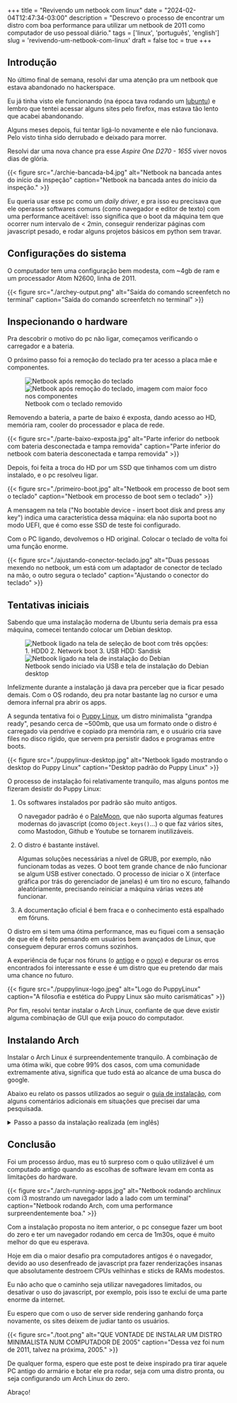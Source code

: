 +++
title = "Revivendo um netbook com linux"
date = "2024-02-04T12:47:34-03:00"
description = "Descrevo o processo de encontrar um distro com boa performance para utilizar um netbook de 2011 como computador de uso pessoal diário."
tags = ['linux', 'português', 'english']
slug = 'revivendo-um-netbook-com-linux'
draft = false
toc = true
+++

## Introdução

No último final de semana, resolvi dar uma atenção pra um netbook que estava abandonado no hackerspace.

Eu já tinha visto ele funcionando (na época tava rodando um [lubuntu](https://lubuntu.me)) e lembro que tentei acessar alguns sites pelo firefox, mas estava tão lento que acabei abandonando.

Alguns meses depois, fui tentar ligá-lo novamente e ele não funcionava. Pelo visto tinha sido derrubado e deixado para morrer.

Resolvi dar uma nova chance pra esse _Aspire One D270 - 1655_ viver novos dias de glória.

{{< figure src="./archie-bancada-b4.jpg" alt="Netbook na bancada antes do início da inspeção" caption="Netbook na bancada antes do início da inspeção." >}}

Eu queria usar esse pc como um _daily driver_, e pra isso eu precisava que ele operasse softwares comuns (como navegador e editor de texto) com uma performance aceitável: isso significa que o boot da máquina tem que ocorrer num intervalo de < 2min, conseguir renderizar páginas com javascript pesado, e rodar alguns projetos básicos em python sem travar.

## Configurações do sistema

O computador tem uma configuração bem modesta, com ~4gb de ram e um processador Atom N2600, linha de 2011.

{{< figure src="./archey-output.png" alt="Saída do comando screenfetch no terminal" caption="Saída do comando screenfetch no terminal" >}}

## Inspecionando o hardware

Pra descobrir o motivo do pc não ligar, começamos verificando o carregador e a bateria.

O próximo passo foi a remoção do teclado pra ter acesso a placa mãe e componentes.

<figure>
<img src="./teclado-removido-1.jpg" alt="Netbook após remoção do teclado"/>
<img src="./teclado-removido-2.jpg" alt="Netbook após remoção do teclado, imagem com maior foco nos componentes"/>
<figcaption>Netbook com o teclado removido</figcaption>
</figure>

Removendo a bateria, a parte de baixo é exposta, dando acesso ao HD, memória ram, cooler do processador e placa de rede.

{{< figure src="./parte-baixo-exposta.jpg" alt="Parte inferior do netbook com bateria desconectada e tampa removida" caption="Parte inferior do netbook com bateria desconectada e tampa removida" >}}

Depois, foi feita a troca do HD por um SSD que tinhamos com um distro instalado, e o pc resolveu ligar.

{{< figure src="./primeiro-boot.jpg" alt="Netbook em processo de boot sem o teclado" caption="Netbook em processo de boot sem o teclado" >}}

A mensagem na tela ("No bootable device - insert boot disk and press any key") indica uma característica dessa máquina: ela não suporta boot no modo UEFI, que é como esse SSD de teste foi configurado.

Com o PC ligando, devolvemos o HD original. Colocar o teclado de volta foi uma função enorme.

{{< figure src="./ajustando-conector-teclado.jpg" alt="Duas pessoas mexendo no netbook, um está com um adaptador de conector de teclado na mão, o outro segura o teclado" caption="Ajustando o conector do teclado" >}}

## Tentativas iniciais

Sabendo que uma instalação moderna de Ubuntu seria demais pra essa máquina, comecei tentando colocar um Debian desktop.

<figure>
<img src="./boot-from-usb-1.jpg" alt="Netbook ligado na tela de seleção de boot com três opções: 1. HDD0 2. Network boot 3. USB HDD: Sandisk" />
<img src="./debian-install-screen.jpg" alt="Netbook ligado na tela de instalação do Debian" />
<figcaption>Netbook sendo iniciado via USB e tela de instalação do Debian desktop</figcaption>
</figure>

Infelizmente durante a instalação já dava pra perceber que ia ficar pesado demais. Com o OS rodando, deu pra notar bastante lag no cursor e uma demora infernal pra abrir os apps.

A segunda tentativa foi o [Puppy Linux](https://puppylinux-woof-ce.github.io/), um distro minimalista "grandpa ready", pesando cerca de ~500mb, que usa um formato onde o distro é carregado via pendrive e copiado pra memória ram, e o usuário cria save files no disco rígido, que servem pra persistir dados e programas entre boots.

{{< figure src="./puppylinux-desktop.jpg" alt="Netbook ligado mostrando o desktop do Puppy Linux" caption="Desktop padrão do Puppy Linux" >}}

O processo de instalação foi relativamente tranquilo, mas alguns pontos me fizeram desistir do Puppy Linux:

1. Os softwares instalados por padrão são muito antigos.

    O navegador padrão é o [PaleMoon](https://www.palemoon.org/), que não suporta algumas features modernas do javascript (como `Object.keys()`...) o que faz vários sites, como Mastodon, Github e Youtube se tornarem inutilizáveis.
2. O distro é bastante instável.

    Algumas soluções necessárias a nível de GRUB, por exemplo, não funcionam todas as vezes. O boot tem grande chance de não funcionar se algum USB estiver conectado. O processo de iniciar o X (interface gráfica por trás do gerenciador de janelas) é um tiro no escuro, falhando aleatóriamente, precisando reiniciar a máquina várias vezes até funcionar.
3. A documentação oficial é bem fraca e o conhecimento está espalhado em fóruns.

O distro em si tem uma ótima performance, mas eu fiquei com a sensação de que ele é feito pensando em usuários bem avançados de Linux, que conseguem depurar erros comuns sozinhos.

A experiência de fuçar nos fóruns (o [antigo](https://oldforum.puppylinux.com/) e o [novo](https://forum.puppylinux.com/)) e depurar os erros encontrados foi interessante e esse é um distro que eu pretendo dar mais uma chance no futuro.

{{< figure src="./puppylinux-logo.jpeg" alt="Logo do PuppyLinux" caption="A filosofia e estética do Puppy Linux são muito carismáticas" >}}

Por fim, resolvi tentar instalar o Arch Linux, confiante de que deve existir alguma combinação de GUI que exija pouco do computador.

## Instalando Arch

Instalar o Arch Linux é surpreendentemente tranquilo. A combinação de uma ótima wiki, que cobre 99% dos casos, com uma comunidade extremamente ativa, significa que tudo está ao alcance de uma busca do google.

Abaixo eu relato os passos utilizados ao seguir o [guia de instalação](https://wiki.archlinux.org/title/Installation_guide), com alguns comentários adicionais em situações que precisei dar uma pesquisada.

<details closed>
<summary>Passo a passo da instalação realizada (em inglês)</summary>

### Installation steps

1. Download the image via torrent: <https://archlinux.org/download/>
2. Flash to USB using the ISO as is: <https://wiki.archlinux.org/title/USB_flash_installation_medium#Using_macOS_dd>
3. Boot the live environment from the USB
    
    - Inserted the pendrive, booted the PC and used F12 to select the pendrive as the boot device.
    - At this step the screen went black after selecting "Arch Linux Install medium"
    - Added **nomodeset** to the kernel parameter, as pointed out by <https://unix.stackexchange.com/a/727978>. This is done, on the arch linux boot loader menu, by pressing <TAB> and writing `nomodeset`, then pressing enter.
4. Set the console keyboard layout and font

    - `loadkeys br-abnt2`
5. Verify the boot mode

    - the `/sys/firmware/efi/fw_platform_size` file does not exist, indicating that the system booted in BIOS (as expected).
6. Connecting to the internet

    - used `ip link` and verified that my wlan0 adapter is listed
    - used `iwctl` to connect to wifi
7. Update the system clock

    - used `timedatectl set-timezone America/Sao_Paulo`
8. Partition the disks

    - I didn't have to to anything as my disk was already layed out as

            /dev/sda1 2G --> Linux swap
            /dev/sda2 976M --> Extended
            /dev/sda3 295G --> Linux
            /dev/sda5 976M --> Linux swap

        and I'm going to install arch in sda3.
9. Formatting the partitions

    - used `mkfs.ext4 /dev/sda3` and `mkswap /dev/sda1`.
10. Mounting the file systems

    - used `mount /dev/sda3` and `swapon /dev/sda1`.
11. Install the base package, Linux kernel and firmware

    - used `pacstrap -K /mnt base linux linux-firmware`.
    - noticed my download speed was too slow (~200KiB/s)
    - <kbd>CTRL^C</kbd> to stop the current process (it will resume where stopped later on)
    - ran `cp /etc/pacman.d/mirrorlist /etc/pacman.d/mirrorlist.backup`
    - ran `reflector --verbose --latest 5 --sort rate --save /etc/pacman.d/mirrorlist`
    - retry the downloads with `pacstrap -K /mnt base linux linux-firmware` with speeds closer to 2Mib/s
12. Install vim with `packmang -S vim`.
13. Generated an fstab file.
14. Changed root to the new system.
15. Set the timezone.
16. Set the localization.

    - Uncommented `en_US.UTF-8 UTF-8` and `pt_BR.UTF-8 UTF-8` lines
    - ran `locale-gen`
    - created `/etc/locale.conf` with `LANG=en_US.UTF-8`.
    - persist keyboard layout by creating `/etc/vconsole.conf` with `KEYMAP=br-abnt2`
17. Set the hostname with `echo whitearchie > /etc/hostname`.
18. Set the hostname in the /etc/hosts file.

        127.0.0.1 localhost
        ::1       localhost
        127.0.0.1 whitearchie.localdomain whitearchie
19. Complete the network configuration by installing `NetworkManager` with `pacman -S networkmanager` and `systemctl enable NetworkManager`.
20. Set the root password with `passwd`.
21. Configure the bootloader (assuming we are a non UEFI install, or MBR):

    - run `pacman -S grub`
    - run `grub-install --target=i386-pc /dev/sda`

        > where i386-pc is deliberately used regardless of your actual architecture, and /dev/sdX is the disk (not a partition) where GRUB is to be installed. For example /dev/sda or /dev/nvme0n1, or /dev/mmcblk0
    - generate the grub configuration file with `grub-mkconfig -o /boot/grub/grub.cfg`.
22. Reboot the machine by

    - exiting the chroot environment with `exit`
    - unmounting all the partitions with `umount -R /mnt`
    - reboot with `reboot`
    - remove the pendrive and turn computer on
    - login with previously created root password
23. Initial config is done!

Additional sources:

- <https://www.arcolinuxd.com/5-the-actual-installation-of-arch-linux-phase-1-uefi/>
- <https://wiki.archlinux.org/title/GRUB#Master_Boot_Record_(MBR)_specific_instructions>

### Setting up the environment

These are necessary house keeping tasks in order to run arch with an internet connection, graphical interface and non privileged user accounts.

#### Parallel downloads for pacman

We'll start by **enabling parallel downloads** with pacman. Edit the `/etc/pacman.conf` file and search for `ParallelDownloads` under `[options]`. To enable it, remove the comment (`#`) from the beginning of the line.

I've left the default value of 5.

#### Setting the internet connection back

You will notice that after the first reboot, you won't be able to access `iwctl`, and won't have a connection.

Since we installed `networkmanager`,  we have the `nmcli` utility installed.

Start by making sure the `NetworkManager.service` is started and enabled:

```
systemctl status NetworkManager
# if not running
systemctl start NetworkManager
# if not enabled
systemctl enable NetworkManager
```

If you're not sure that network manager is the only network package you've installed, you can check by running:

```
systemctl --type=service
```

and stopping any other network related service in order to avoid conflicts.

List existing wifi networks with `nmcli device wifi list` and connect to your desired network with `nmcli device wifi connect SSDID password my_new_password`.

#### System time synchronization via NTP

Check the current time settings with `timedatectl status`.

If **System clock synchronized** shows **no**, activate it with

```
timedatectl set-ntp true
```

#### Setting up the GUI with i3

Turns out I love tilling window managers. They automatically allocate new windows by dividing existing screen space between applications.

You can also switch between different workspaces, each with its own set of apps.

[i3](https://i3wm.org/) is very similar to other TWM such as [Xmonad](https://xmonad.org/), [awesome](https://awesomewm.org/) or [yabai](https://github.com/koekeishiya/yabai) (for macOS).

I'll be using i3 as its what I'm used to on other distros such as Ubuntu, but most X compatible window managers should share the same steps for installation and setting up.

<aside>Also i3 comes at < 100mb against XMonad's 800mb. This is partly due to XMonad requiring most of haskell toolchain dependencies, and it might not be so much if you plan on doing Haskell coding on your pc.</aside> 

Since arch comes with only the cli by default, let's start by installing X, which is on the xorg-server package. We'll include the xorg-init package which contains the helper script `startx` which is used to start X on demand.

```
pacman -S xorg-server xorg-xinit
```

<aside> If you receive errors about mirrors receiving status 404 when trying to download specific packages such as libxfont2, xorg-xkbcomp, etc, try updating the pacman cache with `packman -Syu` and then repeating the commands.</aside>

Now we add the i3 related packages with

```
pacman -S i3-wm i3status dmenu xterm
```

- An application launcher (we'll use [dmenu](https://wiki.archlinux.org/title/dmenu))
- A terminal emulator (we'll use [xterm](https://wiki.archlinux.org/title/Xterm))

...and that's about it.

If prompted to choose a set of fonts, any will do (I'm going with the default gnu-free-fonts).

Now we need to inform our system to start X by default, and that X should load the i3 WM. This is done by creating a `~/.xinitrc` file with a single line stating `exec i3`.

Start i3 by running `startx`.

<aside>
    If you want to start i3 automatically on every session, you can add `startx` to your ~/.bash_profile or ~/.bashrc file!
</aside>

On your first launch, you'll be prompted to generate a config file at ` ~/.config/i3/config`. Press <kbd>enter</kbd> to accept it. you can also choose between the win (power) key and alt as your modifier (key used to run i3 commands).

#### Setting up the keyboard layout on i3

While previously we've set the layout using /etc/vconsole.conf, in order to apply it to i3, we need to add the following to our i3 config file (defaults to `~/.config/i3/config`):

```bash
echo 'exec "setxkbmap -layout br,us"' >> ~/.config/i3/config
```

You can go back to the cli with <kbd> $mod + shift + e</kbd>.

References:

- <https://www.debugpoint.com/xmonad-arch-linux-setup/>
- <https://bbs.archlinux.org/viewtopic.php?id=66701>
- <https://suay.site/?p=610>
- <https://wiki.archlinux.org/title/Xorg>
- <https://wiki.archlinux.org/title/i3>
- <https://bbs.archlinux.org/viewtopic.php?id=140448>

#### Setting up a non root user

It might be sensible to set up a non root user to perform day to day activities on the computer.

In order to allow regular users to escalate privileges when necessary (such as installing a package), we need the `sudo` package.

```bash
pacman -S sudo
```

Now we can add our new user by running

```bash
useradd -m -G wheel user_name
```

The `-G wheel` option adds the newly created user to the `wheel` group.

<aside>The **wheel** group in arch acts as the **sudo** group in Ubuntu</aside>

We now need to allow users in the `wheel` group to run commands using `sudo`. This is done by uncommenting (removing the `#`) from the `/etc/sudoers` file.

```
#%wheel ALL=(ALL:ALL) ALL
```

<aside><strong>Warning!</strong> do not edit the `/etc/sudoers` file directly. Any syntax errors would prevent you from running `sudo` commands and lead to great headache.

Instead, use `EDITOR=vim visudo /etc/sudoers` (change `vim` for your editor of choice, eg `nano`).

`visudo` checks for syntax errors before saving the file and prevents common typos from locking you out.</aside>

The last step is setting a password for your new user.

```bash
passwd new_user
```

Our last step is setting the default configuration files to our new user.

```bash
cp ~/.xinitrc /home/new_user/.xinitrc
mkdir -p /home/new_user/.config/i3
cp ~/.config/i3/config /home/new_user/.config/i3/config
echo startx >> /home/new_user/.bash_profile # optional!
```

Now you can safely reboot your machine and, this time, log in with your non root user.

### Enabling audio

After a fresh install, arch linux might have sound playback disabled.

> The Advanced Linux Sound Architecture (ALSA) is the part of the Linux kernel that manages the sound devices on your system.

The `alsa` related commands are installed with the `alsa-utils` package.

```bash
sudo pacman -S alsa-utils
```

After that, you can enable output with

```bash
amixer sset Master unmute
amixer sset Speaker unmute
amixer sset Headphone unmute
```

If you are still receiving no sound output, set up the volume with:

```bash
amixer sset Master 100%
amixer sset Speaker 100%
amixer sset Headphone 100%
```

source: <https://davidtsadler.com/posts/arch/2020-08-31/enabling-audio-in-arch-linux/>

</details>

## Conclusão

Foi um processo árduo, mas eu tô surpreso com o quão utilizável é um computado antigo quando as escolhas de software levam em conta as limitações do hardware.

{{< figure src="./arch-running-apps.jpg" alt="Netbook rodando archlinux com i3 mostrando um navegador lado a lado com um terminal" caption="Netbook rodando Arch, com uma performance surpreendentemente boa." >}}

Com a instalação proposta no item anterior, o pc consegue fazer um boot do zero e ter um navegador rodando em cerca de 1m30s, oque é muito melhor do que eu esperava.

Hoje em dia o maior desafio pra computadores antigos é o navegador, devido ao uso desenfreado de javascript pra fazer renderizações insanas que absolutamente destroem CPUs velhinhas e sticks de RAMs modestos.

Eu não acho que o caminho seja utilizar navegadores limitados, ou desativar o uso do javascript, por exemplo, pois isso te exclui de uma parte enorme da internet.

Eu espero que com o uso de server side rendering ganhando força novamente, os sites deixem de judiar tanto os usuários.

{{< figure src="./toot.png" alt="QUE VONTADE DE INSTALAR UM DISTRO MINIMALISTA NUM COMPUTADOR DE 2005" caption="Dessa vez foi num de 2011, talvez na próxima, 2005." >}}

De qualquer forma, espero que este post te deixe inspirado pra tirar aquele PC antigo do armário e botar ele pra rodar, seja com uma distro pronta, ou seja configurando um Arch Linux do zero.

Abraço!
